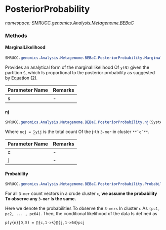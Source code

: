 ﻿# PosteriorProbability
_namespace: [SMRUCC.genomics.Analysis.Metagenome.BEBaC](./index.md)_





### Methods

#### MarginalLikelihood
```csharp
SMRUCC.genomics.Analysis.Metagenome.BEBaC.PosteriorProbability.MarginalLikelihood(System.Collections.Generic.IEnumerable{SMRUCC.genomics.Analysis.Metagenome.BEBaC.Cluster})
```
Provides an analytical form of the marginal likelihood Of ``y(N)`` 
 given the partition ``S``, which Is proportional to the posterior 
 probability as suggested by Equation (2).

|Parameter Name|Remarks|
|--------------|-------|
|s|-|


#### nj
```csharp
SMRUCC.genomics.Analysis.Metagenome.BEBaC.PosteriorProbability.nj(System.Collections.Generic.IEnumerable{SMRUCC.genomics.Analysis.Metagenome.BEBaC.I3merVector},SMRUCC.genomics.Analysis.Metagenome.BEBaC.I3Mers)
```
Where ``ncj = ∑yij`` is the total count Of the j-th ``3-mer`` in cluster ``**`c`**``.

|Parameter Name|Remarks|
|--------------|-------|
|c|-|
|j|-|


#### Probability
```csharp
SMRUCC.genomics.Analysis.Metagenome.BEBaC.PosteriorProbability.Probability(System.Collections.Generic.IEnumerable{SMRUCC.genomics.Analysis.Metagenome.BEBaC.I3merVector})
```
For all ``3-mer`` count vectors in a crude cluster ``c``, **we
 assume the probability To observe any ``3-mer`` Is the same.**
 
 Here we denote the probabilities To observe the ``3-mers`` In
 cluster ``c`` As ``(pc1, pc2, ... , pc64)``. Then, the conditional 
 likelihood of the data Is defined as
 
 ```
 p(y{n}|D,S) = ∏{c,1->k}∏{j,1->64}pcj
 ```


